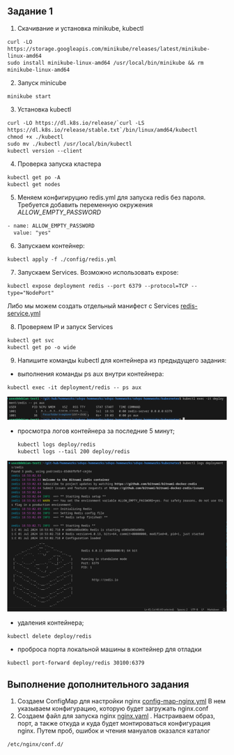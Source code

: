 ## Задание 1
1. Скачивание и установка minikube, kubectl
```text
curl -LO https://storage.googleapis.com/minikube/releases/latest/minikube-linux-amd64
sudo install minikube-linux-amd64 /usr/local/bin/minikube && rm minikube-linux-amd64
```
2. Запуск minicube
```text
minikube start
```
3. Установка kubectl
```text
curl -LO https://dl.k8s.io/release/`curl -LS https://dl.k8s.io/release/stable.txt`/bin/linux/amd64/kubectl
chmod +x ./kubectl
sudo mv ./kubectl /usr/local/bin/kubectl
kubectl version --client
```
4. Проверка запуска кластера
```text
kubectl get po -A
kubectl get nodes
```
5. Меняем конфигируцию redis.yml для запуска redis без пароля. Требуется добавить переменную окружения *ALLOW_EMPTY_PASSWORD*
```
- name: ALLOW_EMPTY_PASSWORD
  value: "yes"
```
6. Запускаем контейнер: 
```text
kubectl apply -f ./config/redis.yml
```
7. Запускаем Services. Возможно использовать expose:
```
kubectl expose deployment redis --port 6379 --protocol=TCP --type="NodePort"
```
Либо мы можем создать отдельный манифест с Services [redis-service.yml](https://github.com/Nebsiw/sdvps-homeworks/blob/main/kubernetes/config/redis-service.yml) 

8. Проверяем IP и запуск Services
```
kubectl get svc
kubectl get po -o wide
```
9. Напишите команды kubectl для контейнера из предыдущего задания:
 - выполнения команды ps aux внутри контейнера: 
  ```text
  kubectl exec -it deployment/redis -- ps aux
  ```
  ![redis-ps_aux](https://github.com/Nebsiw/sdvps-homeworks/blob/main/kubernetes/image/redic%20ps%20aux.png)
 - просмотра логов контейнера за последние 5 минут;
    ```
    kubectl logs deploy/redis
    kubectl logs --tail 200 deploy/redis
    ```
  ![redis_logs](https://github.com/Nebsiw/sdvps-homeworks/blob/main/kubernetes/image/redis%20log.png)
 - удаления контейнера;
  ```text
  kubectl delete deploy/redis
  ```
 - проброса порта локальной машины в контейнер для отладки
  ```text
  kubectl port-forward deploy/redis 30100:6379
  ```
  ## Выполнение дополнительного задания
  1. Создаем ConfigMap для настройки nginx [config-map-nginx.yml](https://github.com/Nebsiw/sdvps-homeworks/blob/main/kubernetes/config/config-map-nginx.yml) 
  В нем указываем конфигурацию, которую будет загружать nginx.conf 
  2. Создаем файл для запуска nginx [nginx.yaml](https://github.com/Nebsiw/sdvps-homeworks/blob/main/kubernetes/config/nginx.yml) . Настраиваем образ, порт, а также откуда и куда будет монтироваться конфигурация nginx. Путем проб, ошибок и чтения мануалов оказался каталог 
  ```
  /etc/nginx/conf.d/
  ```

